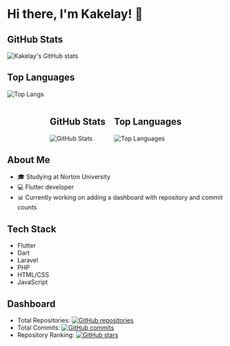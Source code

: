 <!-- Introduction -->
# Hi there, I'm Kakelay! 👋

## GitHub Stats
![Kakelay's GitHub stats](https://github-readme-stats.vercel.app/api?username=kakelay&show_icons=true&theme=radical)
## Top Languages
![Top Langs](https://github-readme-stats.vercel.app/api/top-langs/?username=kakelay&layout=compact)

<div style="display:flex; justify-content: center;">
    <div style="margin-right: 20px;">
        <h2>GitHub Stats</h2>
        <img src="https://github-readme-stats.vercel.app/api?username=kakelay&show_icons=true&theme=radical" alt="GitHub Stats" />
    </div>
    <div>
        <h2>Top Languages</h2>
        <img src="https://github-readme-stats.vercel.app/api/top-langs/?username=kakelay&layout=compact" alt="Top Languages" />
    </div>
</div>




## About Me
- 🎓 Studying at Norton University
- 💻 Flutter developer
- 📊 Currently working on adding a dashboard with repository and commit counts

## Tech Stack
- Flutter
- Dart
- Laravel
- PHP
- HTML/CSS
- JavaScript




## Dashboard
- Total Repositories: [![GitHub repositories](https://img.shields.io/github/repos/kakelay)](https://github.com/kakelay?tab=repositories)
- Total Commits: [![GitHub commits](https://img.shields.io/github/commits-since/kakelay/kakelay/latest)](https://github.com/kakelay/kakelay/commits/main)
- Repository Ranking: [![GitHub stars](https://img.shields.io/github/stars/kakelay/kakelay)](https://github.com/kakelay/kakelay/stargazers)
